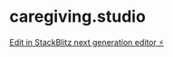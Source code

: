 # caregiving.studio

[Edit in StackBlitz next generation editor ⚡️](https://stackblitz.com/~/github.com/HuntsDesk/caregiving.studio)